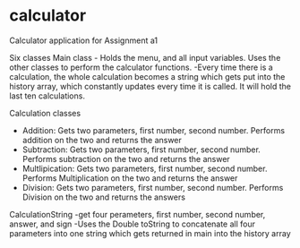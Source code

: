 # calculator
Calculator application for Assignment a1

Six classes
Main class - Holds the menu, and all input variables. Uses the other classes to perform the calculator functions. 
  -Every time there is a calculation, the whole calculation becomes a string which gets put into the history array, which constantly updates every time it is called. It will hold the last ten calculations. 

Calculation classes
  - Addition: Gets two parameters, first number, second number. Performs addition on the two and returns the answer
  - Subtraction: Gets two parameters, first number, second number. Performs subtraction on the two and returns the answer
  - Multlipication: Gets two parameters, first number, second number. Performs Multiplication on the two and returns the answer
  - Division: Gets two parameters, first number, second number. Performs Division on the two and returns the answers
    
CalculationString
    -get four perameters, first number, second number, answer, and sign
    -Uses the Double toString to concatenate all four parameters into one string which gets returned in main into the history array
